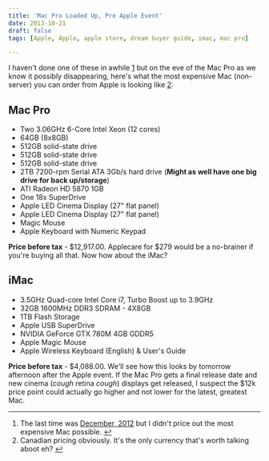 ```yaml
---
title: 'Mac Pro Loaded Up, Pre Apple Event'
date: 2013-10-21
draft: false
tags: [Apple, Apple, apple store, dream buyer guide, imac, mac pro]

---
```


I haven't done one of these in awhile [1](#fn-21715:1) but on the eve of the Mac Pro as we know it possibly disappearing, here's what the most expensive Mac (non-server) you can order from Apple is looking like [2](#fn-21715:2):

Mac Pro
-------

*   Two 3.06GHz 6-Core Intel Xeon (12 cores)
*   64GB (8x8GB)
*   512GB solid-state drive
*   512GB solid-state drive
*   512GB solid-state drive
*   2TB 7200-rpm Serial ATA 3Gb/s hard drive (**Might as well have one big drive for back up/storage**)
*   ATI Radeon HD 5870 1GB
*   One 18x SuperDrive
*   Apple LED Cinema Display (27" flat panel)
*   Apple LED Cinema Display (27" flat panel)
*   Magic Mouse
*   Apple Keyboard with Numeric Keypad

**Price before tax** - $12,917.00. Applecare for $279 would be a no-brainer if you're buying all that. Now how about the iMac?

iMac
----

*   3.5GHz Quad-core Intel Core i7, Turbo Boost up to 3.9GHz
*   32GB 1600MHz DDR3 SDRAM - 4X8GB
*   1TB Flash Storage
*   Apple USB SuperDrive
*   NVIDIA GeForce GTX 780M 4GB GDDR5
*   Apple Magic Mouse
*   Apple Wireless Keyboard (English) & User's Guide

**Price before tax** - $4,088.00. We'll see how this looks by tomorrow afternoon after the Apple event. If the Mac Pro gets a final release date and new cinema (_cough_ retina _cough_) displays get released, I suspect the $12k price point could actually go higher and not lower for the latest, greatest Mac.

* * *

1.  The last time was [December, 2012](https://chrisenns.com/2012/12/new-imacs-available-for-order/) but I didn't price out the most expensive Mac possible. [↩](#fnref-21715:1)
2.  Canadian pricing obviously. It's the only currency that's worth talking aboot eh? [↩](#fnref-21715:2)